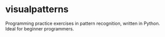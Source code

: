 # visualpatterns
Programming practice exercises in pattern recognition, written in Python. Ideal for beginner programmers.

